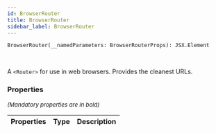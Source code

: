 ```yaml
---
id: BrowserRouter
title: BrowserRouter
sidebar_label: BrowserRouter
---
```


```tsx
BrowserRouter(__namedParameters: BrowserRouterProps): JSX.Element
```
<br/>

A `<Router>` for use in web browsers. Provides the cleanest URLs.

### Properties

<font size="2"><i>(Mandatory properties are in bold)</i></font>

| Properties | Type | Description |
| --------- | ---- | ----------- |
